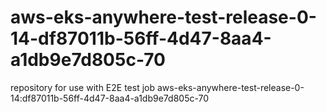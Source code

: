 # aws-eks-anywhere-test-release-0-14-df87011b-56ff-4d47-8aa4-a1db9e7d805c-70
repository for use with E2E test job aws-eks-anywhere-test-release-0-14:df87011b-56ff-4d47-8aa4-a1db9e7d805c-70
